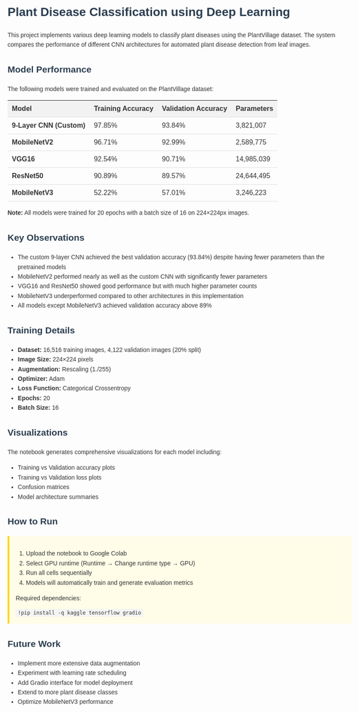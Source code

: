<!DOCTYPE html>
<html>
<head>
    <title>Plant Disease Classification using Deep Learning</title>
    <style>
        body {
            font-family: Arial, sans-serif;
            line-height: 1.6;
            max-width: 800px;
            margin: 0 auto;
            padding: 20px;
            color: #333;
        }
        h1, h2 {
            color: #2c3e50;
        }
        code {
            background-color: #f4f4f4;
            padding: 2px 5px;
            border-radius: 3px;
            font-family: monospace;
        }
        .highlight {
            background-color: #fffde7;
            padding: 15px;
            border-left: 4px solid #ffd600;
            margin: 15px 0;
        }
        .section {
            margin-bottom: 25px;
        }
        table {
            width: 100%;
            border-collapse: collapse;
            margin: 15px 0;
        }
        th, td {
            padding: 10px;
            text-align: left;
            border-bottom: 1px solid #ddd;
        }
        th {
            background-color: #f2f2f2;
        }
        .model-name {
            font-weight: bold;
        }
    </style>
</head>
<body>
    <h1>Plant Disease Classification using Deep Learning</h1>
    
   <div class="section">
        <p>This project implements various deep learning models to classify plant diseases using the PlantVillage dataset. The system compares the performance of different CNN architectures for automated plant disease detection from leaf images.</p>
    </div>
    
  <div class="section">
        <h2>Model Performance</h2>
        <p>The following models were trained and evaluated on the PlantVillage dataset:</p>
        
   <table>
            <tr>
                <th>Model</th>
                <th>Training Accuracy</th>
                <th>Validation Accuracy</th>
                <th>Parameters</th>
            </tr>
            <tr>
                <td class="model-name">9-Layer CNN (Custom)</td>
                <td>97.85%</td>
                <td>93.84%</td>
                <td>3,821,007</td>
            </tr>
            <tr>
                <td class="model-name">MobileNetV2</td>
                <td>96.71%</td>
                <td>92.99%</td>
                <td>2,589,775</td>
            </tr>
            <tr>
                <td class="model-name">VGG16</td>
                <td>92.54%</td>
                <td>90.71%</td>
                <td>14,985,039</td>
            </tr>
            <tr>
                <td class="model-name">ResNet50</td>
                <td>90.89%</td>
                <td>89.57%</td>
                <td>24,644,495</td>
            </tr>
            <tr>
                <td class="model-name">MobileNetV3</td>
                <td>52.22%</td>
                <td>57.01%</td>
                <td>3,246,223</td>
            </tr>
        </table>
            <p><strong>Note:</strong> All models were trained for 20 epochs with a batch size of 16 on 224×224px images.</p>
    </div>
    
  <div class="section">
        <h2>Key Observations</h2>
        <ul>
            <li>The custom 9-layer CNN achieved the best validation accuracy (93.84%) despite having fewer parameters than the pretrained models</li>
            <li>MobileNetV2 performed nearly as well as the custom CNN with significantly fewer parameters</li>
            <li>VGG16 and ResNet50 showed good performance but with much higher parameter counts</li>
            <li>MobileNetV3 underperformed compared to other architectures in this implementation</li>
            <li>All models except MobileNetV3 achieved validation accuracy above 89%</li>
        </ul>
    </div>
    
   <div class="section">
        <h2>Training Details</h2>
        <ul>
            <li><strong>Dataset:</strong> 16,516 training images, 4,122 validation images (20% split)</li>
            <li><strong>Image Size:</strong> 224×224 pixels</li>
            <li><strong>Augmentation:</strong> Rescaling (1./255)</li>
            <li><strong>Optimizer:</strong> Adam</li>
            <li><strong>Loss Function:</strong> Categorical Crossentropy</li>
            <li><strong>Epochs:</strong> 20</li>
            <li><strong>Batch Size:</strong> 16</li>
        </ul>
    </div>
    
  <div class="section">
        <h2>Visualizations</h2>
        <p>The notebook generates comprehensive visualizations for each model including:</p>
        <ul>
            <li>Training vs Validation accuracy plots</li>
            <li>Training vs Validation loss plots</li>
            <li>Confusion matrices</li>
            <li>Model architecture summaries</li>
        </ul>
    </div>
    
  <div class="section">
        <h2>How to Run</h2>
        <div class="highlight">
            <ol>
                <li>Upload the notebook to Google Colab</li>
                <li>Select GPU runtime (Runtime → Change runtime type → GPU)</li>
                <li>Run all cells sequentially</li>
                <li>Models will automatically train and generate evaluation metrics</li>
            </ol>
            <p>Required dependencies:</p>
            <code>!pip install -q kaggle tensorflow gradio</code>
        </div>
    </div>
    
   <div class="section">
        <h2>Future Work</h2>
        <ul>
            <li>Implement more extensive data augmentation</li>
            <li>Experiment with learning rate scheduling</li>
            <li>Add Gradio interface for model deployment</li>
            <li>Extend to more plant disease classes</li>
            <li>Optimize MobileNetV3 performance</li>
        </ul>
    </div>
</body>
</html>
